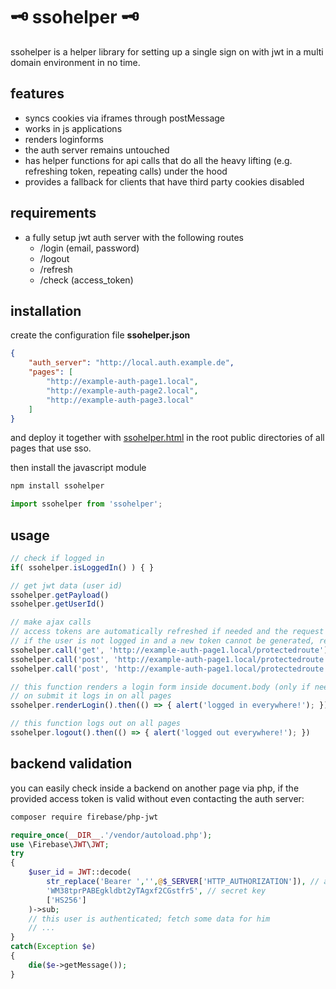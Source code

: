 # 🗝️ ssohelper 🗝️

ssohelper is a helper library for setting up a single sign on with jwt in a multi domain environment in no time.

## features

- syncs cookies via iframes through postMessage
- works in js applications
- renders loginforms
- the auth server remains untouched
- has helper functions for api calls that do all the heavy lifting (e.g. refreshing token, repeating calls) under the hood
- provides a fallback for clients that have third party cookies disabled

## requirements

- a fully setup jwt auth server with the following routes
  - /login (email, password)
  - /logout
  - /refresh
  - /check (access_token)

## installation

create the configuration file **ssohelper.json**

```json
{
    "auth_server": "http://local.auth.example.de",
    "pages": [
        "http://example-auth-page1.local",
        "http://example-auth-page2.local",
        "http://example-auth-page3.local"
    ]
}
```

and deploy it together with [ssohelper.html](https://github.com/vielhuber/ssohelper/blob/master/ssohelper.html) in the root public directories of all pages that use sso.

then install the javascript module
```bash
npm install ssohelper
```
```js
import ssohelper from 'ssohelper';
```

## usage

```js
// check if logged in
if( ssohelper.isLoggedIn() ) { }

// get jwt data (user id)
ssohelper.getPayload()
ssohelper.getUserId()

// make ajax calls
// access tokens are automatically refreshed if needed and the request then is called again
// if the user is not logged in and a new token cannot be generated, renderLogin() is called and after a succesful login, the request is again repeated
ssohelper.call('get', 'http://example-auth-page1.local/protectedroute').then((data) => { }).catch((error) => { })
ssohelper.call('post', 'http://example-auth-page1.local/protectedroute', { foo: 'bar' }).then((data) => { }).catch((error) => { })
ssohelper.call('post', 'http://example-auth-page1.local/protectedroute', { foo: 'bar' }, { Bar: 'baz' }).then((data) => { }).catch((error) => { })

// this function renders a login form inside document.body (only if needed)
// on submit it logs in on all pages
ssohelper.renderLogin().then(() => { alert('logged in everywhere!'); })

// this function logs out on all pages
ssohelper.logout().then(() => { alert('logged out everywhere!'); })
```

## backend validation

you can easily check inside a backend on another page via php, if the provided access token is valid without even contacting the auth server:
```bash
composer require firebase/php-jwt
```
```php
require_once(__DIR__.'/vendor/autoload.php');
use \Firebase\JWT\JWT;
try
{
    $user_id = JWT::decode(
        str_replace('Bearer ','',@$_SERVER['HTTP_AUTHORIZATION']), // access token
        'WM38tprPABEgkldbt2yTAgxf2CGstfr5', // secret key
        ['HS256']
    )->sub;
    // this user is authenticated; fetch some data for him
    // ...
}
catch(Exception $e)
{
    die($e->getMessage());
}
